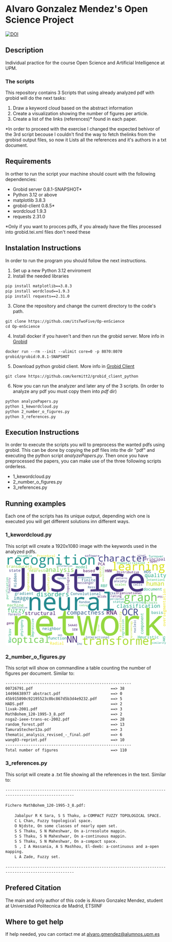 # Alvaro Gonzalez Mendez's Open Science Project
[![DOI](https://zenodo.org/badge/DOI/10.5281/zenodo.10782920.svg)](https://doi.org/10.5281/zenodo.10782920)
## Description
Individual practice for the course Open Science and Artificial Intelligence at UPM.
### The scripts
This repository contains 3 Scripts that using already analyzed pdf with grobid will do the next tasks:
1. Draw a keyword cloud based on the abstract information
2. Create a visualization showing the number of figures per article.
3. Create a list of the links (references)* found in each paper.

*In order to proceed with the exercise I changed the expected behivor of the 3rd script becouse I couldn't find the way to fetch thelinks from the grobisd output files, so now it Lists all the references and it's authors in a txt document.
## Requirements
In orther to run the script your machine should count with the following dependencies:
- Grobid server 0.8.1-SNAPSHOT*
- Python 3.12 or above
- matplotlib 3.8.3
- grobid-client 0.8.5*
- wordcloud 1.9.3
- requests 2.31.0

*Only if you want to procces pdfs, if you already have the files processed into grobid.tei.xml files don't need these
## Instalation Instructions
In order to run the program you should follow the next instructions.
1. Set up a new Python 3.12 enviroment
2. Install the needed libraries
```
pip install matplotlib==3.8.3
pip install wordcloud==1.9.3
pip install requests==2.31.0
```
3. Clone the repository and change the current directory to the code's path.
```
git clone https://github.com/itsTwoFive/Op-enScience
cd Op-enScience
```
4. Install docker if you haven't and then run the grobid server. More info in [Grobid](https://github.com/kermitt2/grobid) 
```
docker run --rm --init --ulimit core=0 -p 8070:8070 grobid/grobid:0.8.1-SNAPSHOT
```
5. Download python grobid client. More info in [Grobid Client](https://github.com/kermitt2/grobid_client_python)
```
git clone https://github.com/kermitt2/grobid_client_python
```
6. Now you can run the analyzer and later any of the 3 scripts. (In order to analyze any pdf you must copy them into *pdf* dir)
```
python analyzePapers.py
python 1_kewordcloud.py
python 2_number_o_figures.py
python 3_references.py
```
## Execution Instructions
In order to execute the scripts you will to preprocess the wanted pdfs using grobid. This can be done by copying the pdf files into the dir "pdf" and executing the python script *analyzePapers.py*.
Then once you have preprocessed the papers, you can make use of the three following scripts orderless.
- 1_kewordcloud.py
- 2_number_o_figures.py
- 3_references.py
## Running examples
Each one of the scripts has its unique output, depending wich one is executed you will get different solutions inn different ways.
### 1_kewordcloud.py
This script will create a 1920x1080 image with the keywords used in the analyzed pdfs.
![WordCloud](https://github.com/itsTwoFive/Op-enScience/blob/main/wordcloud.png)
### 2_number_o_figures.py
This script will show on commandline a table counting the number of figures per document. Similar to:
```
-------------------------------------------------------
00726791.pdf                                  ==> 38
14496638977 abstract.pdf                      ==> 0
45b915890c92195523c0bc867d5b3d4e9232.pdf      ==> 5
HADS.pdf                                      ==> 2
livak-2001.pdf                                ==> 3
MathBohem_120-1995-3_8.pdf                    ==> 2
nsga2-ieee-trans-ec-2002.pdf                  ==> 28
random_forest.pdf                             ==> 13
TamuraStecher13a.pdf                          ==> 3
thematic_analysis_revised_-_final.pdf         ==> 6
wang03-reprint.pdf                            ==> 10
-------------------------------------------------------
Total number of figures                       ==> 110
```
### 3_references.py
This script will create a .txt file showing all the references in the text. Similar to:

```
----------------------------------------------------------------------------------------------------

Fichero MathBohem_120-1995-3_8.pdf:

	Jabalpur R K Sara, S S Thaku, a-COMPACT FUZZY TOPOLOGICAL SPACE.
	C L Chan, Fuzzy topological space.
	O Njdste, On some classes of nearly open set.
	S S Thaku, S N Maheshwar, On a-irresolute mappin.
	S S Thaku, S N Maheshwar, On a-continuous mappin.
	S S Thaku, S N Maheshwar, On a-compact space.
	S , I A Hassania, A S Mashhou, El-deeb: a-continuous and a-open mapping.
	L A Zade, Fuzzy set.

----------------------------------------------------------------------------------------------------
```

## Prefered Citation
The main and only author of this code is Alvaro Gonzalez Mendez, student at Universidad Politecnica de Madrid, ETSIINF
## Where to get help
If help needed, you can contact me at alvaro.gmendez@alumnos.upm.es
